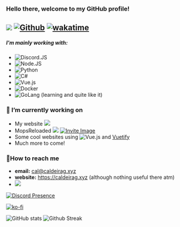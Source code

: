 ### Hello there, welcome to my GitHub profile!

![](https://visitor-badge.laobi.icu/badge?page_id=CaldeiraG.CaldeiraG) [![Github](https://img.shields.io/github/followers/CaldeiraG?label=Follow&style=social)](https://github.com/CaldeiraG) [![wakatime](https://wakatime.com/badge/user/0c2eb4e9-64a3-4002-8eb0-dea543a982e6.svg)](https://wakatime.com/@0c2eb4e9-64a3-4002-8eb0-dea543a982e6)
------

##### I'm mainly working with:
 -   ![Discord.JS](https://img.shields.io/badge/Discord-7289DA?style=for-the-badge&logo=discord&logoColor=white) 
 -   ![Node.JS](https://img.shields.io/badge/Node.js-43853D?style=for-the-badge&logo=node.js&logoColor=white) 
 -   ![Python](https://img.shields.io/badge/python-3670A0?style=for-the-badge&logo=python&logoColor=ffdd54) 
 -   ![C#](https://img.shields.io/badge/c%23-%23239120.svg?style=for-the-badge&logo=c-sharp&logoColor=white)
 -   ![Vue.js](https://img.shields.io/badge/vuejs-%2335495e.svg?style=for-the-badge&logo=vuedotjs&logoColor=%234FC08D)
 -   ![Docker](https://img.shields.io/badge/docker-%230db7ed.svg?style=for-the-badge&logo=docker&logoColor=white)
 -   ![GoLang](https://img.shields.io/badge/Go-00ADD8?style=for-the-badge&logo=go&logoColor=white) (learning and quite like it)


### 🔭 I’m currently working on
-   My website ![](https://img.shields.io/website?down_color=red&down_message=Offline&up_color=green&up_message=Online&url=https%3A%2F%2Fcaldeirag.xyz)
-   MopsReloaded ![](https://gh-shield.onlytunes.uk/api/shield/bot/769997398037495839?style=flat-square) [![Invite Image](https://img.shields.io/badge/Invite-Invite%20the%20bot-blue)](https://discord.com/oauth2/authorize?client_id=769997398037495839&permissions=271969344&scope=bot)
-   Some cool websites using ![Vue.js](https://img.shields.io/badge/vuejs-%2335495e.svg?style=for-the-badge&logo=vuedotjs&logoColor=%234FC08D) and [Vuetify](https://github.com/vuetifyjs/vuetify)
- Much more to come!

### 📧How to reach me
-   **email:** cal@caldeirag.xyz
-   **website:** https://caldeirag.xyz (although nothing useful there atm)
-   ![](https://gh-shield.onlytunes.uk/api/shield/226453388039028736?theme=discord)

[![Discord Presence](https://gh-profile.onlytunes.uk/api/226453388039028736
                            )](https://discord.com/users/226453388039028736)

 [![ko-fi](https://ko-fi.com/img/githubbutton_sm.svg)](https://ko-fi.com/E1E13VAZ2) 

![GitHub stats](https://github-readme-stats.vercel.app/api?username=CaldeiraG&show_icons=true&count_private=true&theme=blue-green)
![Github Streak](https://github-readme-streak-stats.herokuapp.com/?user=CaldeiraG&theme=blue-green)
